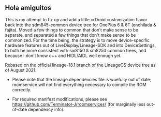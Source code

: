 ## Hola amiguitos

This is my attempt to fix up and add a little crDroid customization flavor back into the sdm845-common device tree for OnePlus 6 & 6T (enchilada & fajita).
Moved a few things to common that don't make sense to be separate, and separated a few things that don't make sense to be commonized.
For the time being, the strategy is to move device-specific hardware features out of LiveDisplay/Lineage-SDK and into DeviceSettings,
to both be more consistent with sm8150 & sm8250 common trees, and because I don't know c++ and HIDL/AIDL well enough yet.

Rebased on the official lineage-18.1 branch of the LineageOS device tree as of August 2021.

* Please note that the lineage.dependencies file is woefully out of date; roomservice will not find everything necessary to compile the ROM correctly.

* For required manifest modifications, please see https://github.com/Terminator-J/roomservices/ (for marginally less out-of-date dependency info).
